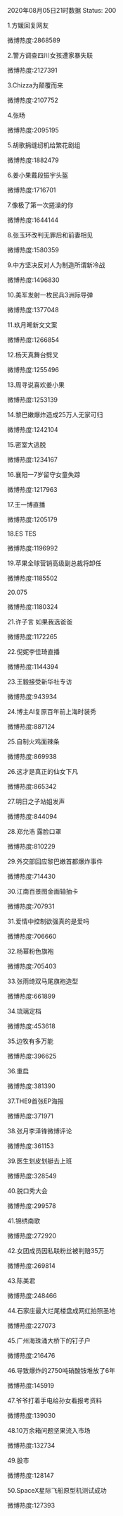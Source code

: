 2020年08月05日21时数据
Status: 200

1.方媛回复网友

微博热度:2868589

2.警方调查四川女孩遭家暴失联

微博热度:2127391

3.Chizza为颠覆而来

微博热度:2107752

4.张旸

微博热度:2095195

5.胡歌捐缝纫机给繁花剧组

微博热度:1882479

6.姜小果戴段振宇头盔

微博热度:1716701

7.像极了第一次搓澡的你

微博热度:1644144

8.张玉环改判无罪后和前妻相见

微博热度:1580359

9.中方坚决反对人为制造所谓新冷战

微博热度:1496830

10.美军发射一枚民兵3洲际导弹

微博热度:1377048

11.玖月晞新文文案

微博热度:1266854

12.杨天真舞台劈叉

微博热度:1255496

13.周寻说喜欢姜小果

微博热度:1253139

14.黎巴嫩爆炸造成25万人无家可归

微博热度:1242104

15.密室大逃脱

微博热度:1234167

16.襄阳一7岁留守女童失踪

微博热度:1217963

17.王一博直播

微博热度:1205179

18.ES TES

微博热度:1196992

19.苹果全球营销高级副总裁将卸任

微博热度:1185502

20.075

微博热度:1180324

21.许子言 如果我选爸爸

微博热度:1172265

22.倪妮李佳琦直播

微博热度:1144394

23.王毅接受新华社专访

微博热度:943934

24.博主AI复原百年前上海时装秀

微博热度:887124

25.自制火鸡面辣条

微博热度:869938

26.这才是真正的仙女下凡

微博热度:865342

27.明日之子站姐发声

微博热度:844094

28.郑允浩 露脸口罩

微博热度:810229

29.外交部回应黎巴嫩首都爆炸事件

微博热度:714430

30.江南百景图金画轴抽卡

微博热度:707931

31.爱情中控制欲强真的是爱吗

微博热度:706660

32.杨幂粉色旗袍

微博热度:705403

33.张雨绮双马尾旗袍造型

微博热度:661899

34.琉璃定档

微博热度:453618

35.边牧有多万能

微博热度:396625

36.重启

微博热度:381390

37.THE9首张EP海报

微博热度:371971

38.张月李泽锋微博评论

微博热度:361153

39.医生划皮划艇去上班

微博热度:328549

40.脱口秀大会

微博热度:299578

41.锦绣南歌

微博热度:272920

42.女团成员因私联粉丝被判赔35万

微博热度:269814

43.陈美君

微博热度:248466

44.石家庄最大烂尾楼盘成网红拍照圣地

微博热度:227073

45.广州海珠涌大桥下的钉子户

微博热度:216476

46.导致爆炸的2750吨硝酸铵堆放了6年

微博热度:145919

47.爷爷打着手电给孙女看报考资料

微博热度:139030

48.10万余箱问题坚果流入市场

微博热度:132734

49.股市

微博热度:128147

50.SpaceX星际飞船原型机测试成功

微博热度:127393

